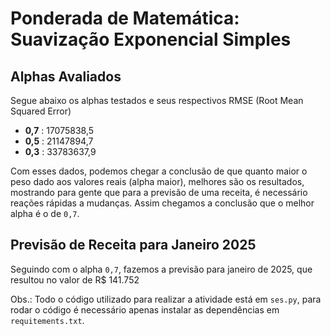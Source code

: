 # Ponderada de Matemática: Suavização Exponencial Simples

## Alphas Avaliados
Segue abaixo os alphas testados e seus respectivos RMSE (Root Mean Squared Error)

- **0,7** : 17075838,5
- **0,5** : 21147894,7
- **0,3** : 33783637,9

Com esses dados, podemos chegar a conclusão de que quanto maior o peso dado aos valores reais (alpha maior), melhores são os resultados, mostrando para gente que para a previsão de uma receita, é necessário reações rápidas a mudanças. Assim chegamos a conclusão que o melhor alpha é o de `0,7`.

## Previsão de Receita para Janeiro 2025
Seguindo com o alpha `0,7`, fazemos a previsão para janeiro de 2025, que resultou no valor de R$ 141.752

Obs.: Todo o código utilizado para realizar a atividade está em `ses.py`, para rodar o código é necessário apenas instalar as dependências em `requitements.txt`.